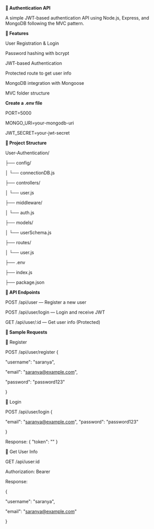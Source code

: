 **🔐 Authentication API**

A simple JWT-based authentication API using Node.js, Express, and MongoDB following the MVC pattern.


**📌 Features**

User Registration & Login

Password hashing with bcrypt

JWT-based Authentication

Protected route to get user info

MongoDB integration with Mongoose

MVC folder structure

**Create a .env file**

PORT=5000

MONGO_URI=your-mongodb-uri

JWT_SECRET=your-jwt-secret


**📂 Project Structure**

User-Authentication/

├── config/

│   └── connectionDB.js

├── controllers/

│   └── user.js

├── middleware/

│   └── auth.js

├── models/

│   └── userSchema.js

├── routes/

│   └── user.js

├── .env

├── index.js

├── package.json


**🔗 API Endpoints**

POST /api/user — Register a new user

POST /api/user/login — Login and receive JWT

GET /api/user/:id — Get user info (Protected)


**📃 Sample Requests**

🔸 Register

POST /api/user/register
{
 
  "username": "saranya",
  
  "email": "saranya@example.com",
  
  "password": "password123"
  
}

🔸 Login

POST /api/user/login
{
 
  "email": "saranya@example.com",
  "password": "password123"
  
}

Response:
{
  "token": "<jwt-token>"
}

🔸 Get User Info

GET /api/user:id

Authorization: Bearer <jwt-token>

Response:

{
  
  "username": "saranya",
  
  "email": "saranya@example.com"
  
}




